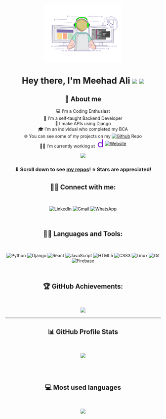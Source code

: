 <p align="center"><a href="#"><img width="50%" height="auto" src="./coder.gif"/></a></p>

<h1 align="center">Hey there, I'm Meehad Ali <img src="https://media.giphy.com/media/hvRJCLFzcasrR4ia7z/giphy.gif" width="28"> <img src="https://emojis.slackmojis.com/emojis/images/1531849430/4246/blob-sunglasses.gif?1531849430" width="28"/></h1>

<h2 align="center"> 📖 About me</h2>
<div align="center">

💻 I'm a Coding Enthusiast<br>
🎨 I'm a self-taught Backend Developer<br>
🔗 I make APIs using Django<br>
🎓 I'm an individual who completed my BCA<br>
🌐 You can see some of my projects on my <a href="https://github.com/Meehad/"><img alt="Github" title="Github" src="https://img.shields.io/badge/-github-181717?style=for-the-badge&logo=github&logoColor=white"/></a> Repo<br>
🧑‍💻 I'm currently working at <a href="https://www.teamdotco.com/" style="margin: 0; display: inline-flex; align-items: center;">
    <img src="./dotco.svg" style="width: 28px; height: auto; background-color: black; margin: 0;">
    <img alt="Website" title="Website" src="https://img.shields.io/badge/-teamDotco-7b0fd4?style=for-the-badge"/>
  </a><br>
</div>

<p align="center">
  <a href="#">
    <img src="https://github-readme-streak-stats.herokuapp.com/?user=Meehad"/>
  </a>
</p>

<h3 align="center">⬇ Scroll down to see <a href="https://github.com/Meehad?tab=repositories">my repos</a>! ⭐ Stars are appreciated!</h3>

<h2 align="center"> 🙋‍♂️ Connect with me:</h2>
<br/>

<p align="center">
  <a href="https://www.linkedin.com/in/mohammed-meehad/"><img alt="LinkedIn" title="LinkedIn" src="https://img.shields.io/badge/-LinkedIn-0077B5?style=for-the-badge&logo=linkedin&logoColor=white"/></a>
  <a href="mailto:mohammedmihad2@gmail.com"><img alt="Gmail" title="Gmail" src="https://img.shields.io/badge/-Gmail-D14836?style=for-the-badge&logo=gmail&logoColor=white"/></a>
  <a href="https://wa.me/918848170741"><img alt="WhatsApp" title="WhatsApp" src="https://img.shields.io/badge/-WhatsApp-25D366?style=for-the-badge&logo=whatsapp&logoColor=white"/></a>
</p>
<br />

<h2 align="center"> 👨‍💻 Languages and Tools:</h2>
<br />

<p align="center">
  <img src="https://img.shields.io/badge/Python-3776AB?style=for-the-badge&logo=python&logoColor=white" alt="Python" />
  <img src="https://img.shields.io/badge/Django-092E20?style=for-the-badge&logo=django&logoColor=white" alt="Django" />
  <img src="https://img.shields.io/badge/React-20232A?style=for-the-badge&logo=react&logoColor=61DAFB" alt="React" />
  <img src="https://img.shields.io/badge/JavaScript-F7DF1E?style=for-the-badge&logo=javascript&logoColor=black" alt="JavaScript" />
  <img src="https://img.shields.io/badge/HTML5-E34F26?style=for-the-badge&logo=html5&logoColor=white" alt="HTML5" />
  <img src="https://img.shields.io/badge/CSS3-1572B6?style=for-the-badge&logo=css3&logoColor=white" alt="CSS3" />
  <img src="https://img.shields.io/badge/Linux-FCC624?style=for-the-badge&logo=linux&logoColor=black" alt="Linux" />
  <img src="https://img.shields.io/badge/Git-F05032?style=for-the-badge&logo=git&logoColor=white" alt="Git" />
  <img src="https://img.shields.io/badge/Firebase-FFCA28?style=for-the-badge&logo=firebase&logoColor=black" alt="Firebase" />
</p>
<br />

<h2 align="center"> 🏆 GitHub Achievements:</h2>

<br/>

<p align="center">
<a href="#"><img src="https://github-profile-trophy.vercel.app/?username=Meehad&row=1&theme=discord"></a>
</p>

---

<h2 align="center"> 📊 GitHub Profile Stats </h2>

<br/>

<p align="center">
  <a href="https://github-readme-stats.vercel.app/api?username=Meehad&show_icons=true"><img src="https://github-readme-stats.vercel.app/api?username=Meehad&show_icons=true&include_all_commits=true&theme=material-palenight"></a>
</p>

<br/>
<br/>

<h2 align="center">💻 Most used languages</h2>

<br/>
<p align="center"><a href="https://github-readme-stats.vercel.app/api/top-langs/?username=Meehad&langs_count=10&layout=compact"><img src="https://github-readme-stats.vercel.app/api/top-langs/?username=Meehad&langs_count=10&layout=compact&theme=material-palenight"></a></p>